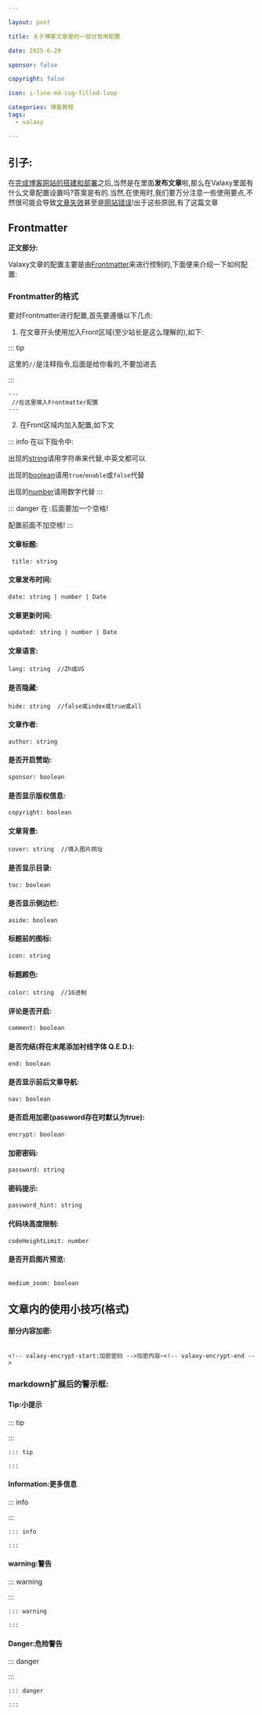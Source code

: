 ```yaml
---

layout: post

title: 关于博客文章里的一部分常用配置

date: 2025-6-29

sponsor: false

copyright: false

icon: i-line-md-cog-filled-loop

categories: 博客教程
tags:
  - valaxy

---
```


## 引子:

在<u>完成博客网站的搭建和部署</u>之后,当然是在里面**发布文章**啦,那么在Valaxy里面有什么文章配置设置吗?答案是有的.当然,在使用时,我们要万分注意一些使用要点,不然很可能会导致<u>文章失效</u>甚至是<u>网站错误</u>!出于这些原因,有了这篇文章



## Frontmatter

**正文部分:**

Valaxy文章的配置主要是由<u>Frontmatter</u>来进行控制的,下面便来介绍一下如何配置:



### Frontmatter的格式

要对Frontmatter进行配置,首先要遵循以下几点:

1. 在文章开头使用加入Front区域(至少站长是这么理解的),如下:

::: tip

   这里的`//`是注释指令,后面是给你看的,不要加进去

:::

```
---
 //在这里填入Frontmatter配置
---
```

2. 在Front区域内加入配置,如下文

::: info
在以下指令中:

出现的<u>string</u>请用字符串来代替,中英文都可以

出现的<u>boolean</u>请用`true`/`enable`或`false`代替

出现的<u>number</u>请用数字代替
:::

::: danger
在`:`后面要加一个空格!

配置前面不加空格!
:::

#### 文章标题:

```
 title: string
```

#### 文章发布时间:

```
date: string | number | Date
```

#### 文章更新时间:

```
updated: string | number | Date
```

#### 文章语言:

```
lang: string  //Zh或US
```

#### 是否隐藏:

```
hide: string  //false或index或true或all
```

#### 文章作者:

```
author: string
```

#### 是否开启赞助:

```
sponsor: boolean
```

#### 是否显示版权信息:

```
copyright: boolean
```

#### 文章背景:

```
cover: string  //填入图片网址
```

#### 是否显示目录:

```
toc: boolean
```

#### 是否显示侧边栏:

```
aside: boolean
```

#### 标题前的图标:

```
icon: string
```

#### 标题颜色:

```
color: string  //16进制
```

#### 评论是否开启:

```
comment: boolean
```

#### 是否完结(将在末尾添加衬线字体 Q.E.D.):

```
end: boolean
```

#### 是否显示前后文章导航:

```
nav: boolean
```

#### 是否启用加密(password存在时默认为true):

```
encrypt: boolean
```

#### 加密密码:

```
password: string
```

#### 密码提示:

```
password_hint: string
```

#### 代码块高度限制:

```
codeHeightLimit: number
```

#### 是否开启图片预览:

```

medium_zoom: boolean

```

## 文章内的使用小技巧(格式)

#### 部分内容加密:

```

<!-- valaxy-encrypt-start:加密密码 -->加密内容~<!-- valaxy-encrypt-end -->

```

### markdown扩展后的警示框:

#### Tip:小提示
::: tip

:::

```
::: tip

:::
```

#### Information:更多信息
::: info

:::

```
::: info

:::
```

#### warning:警告
::: warning

:::

```
::: warning

:::
```

#### Danger:危险警告
::: danger

:::

```
::: danger

:::
```